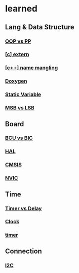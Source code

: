 # learned

## Lang & Data Structure
### [OOP vs PP](OOPvsPP.md)
### [[c] extern]([c]extern.md)
### [[c++] name mangling]([c++]name_mangling.md)
### [Doxygen](Doxygen.md)
### [Static Variable](StaticVariable.md)
### [MSB vs LSB](MSBvsLSB.md)

## Board
### [BCU vs BIC](BCUvsBIC.md)
### [HAL](HAL.md)
### [CMSIS](cmsis.md)
### [NVIC](NVIC.md)

## Time
### [Timer vs Delay](timer%20vs%20delay.md)
### [Clock](clock.md)
### [timer](timer.md)

## Connection
### [I2C](I2C.md)
